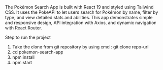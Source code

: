 The Pokémon Search App is built with React 19 and styled using Tailwind CSS. It uses the PokeAPI to let users search for Pokémon by name, filter by type, and view detailed stats and abilities. This app demonstrates simple and responsive design, API integration with Axios, and dynamic navigation with React Router.

Step to run the project

1. Take the clone from git repository by using cmd : git clone repo-url
2. cd pokemon-search-app
3. npm install
4. npm start
